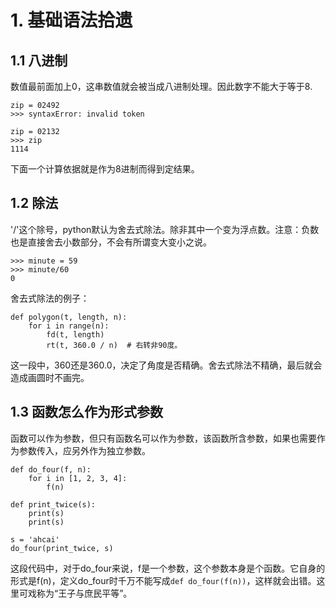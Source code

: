 # 1. 基础语法拾遗

## 1.1 八进制  
数值最前面加上0，这串数值就会被当成八进制处理。因此数字不能大于等于8.  

```
zip = 02492  
>>> syntaxError: invalid token  
 
zip = 02132
>>> zip
1114
```
下面一个计算依据就是作为8进制而得到定结果。

## 1.2 除法  
'/'这个除号，python默认为舍去式除法。除非其中一个变为浮点数。注意：负数也是直接舍去小数部分，不会有所谓变大变小之说。  

```
>>> minute = 59
>>> minute/60
0 
```
舍去式除法的例子：  


```
def polygon(t, length, n):
    for i in range(n):
        fd(t, length)
        rt(t, 360.0 / n)  # 右转非90度。
```

这一段中，360还是360.0，决定了角度是否精确。舍去式除法不精确，最后就会造成画圆时不画完。

## 1.3 函数怎么作为形式参数  
函数可以作为参数，但只有函数名可以作为参数，该函数所含参数，如果也需要作为参数传入，应另外作为独立参数。  

```
def do_four(f, n):
    for i in [1, 2, 3, 4]:
        f(n)

def print_twice(s):
    print(s)
    print(s)

s = 'ahcai'
do_four(print_twice, s)

```
这段代码中，对于do_four来说，f是一个参数，这个参数本身是个函数。它自身的形式是f(n)，定义do_four时千万不能写成`def do_four(f(n))`，这样就会出错。这里可戏称为“王子与庶民平等”。



